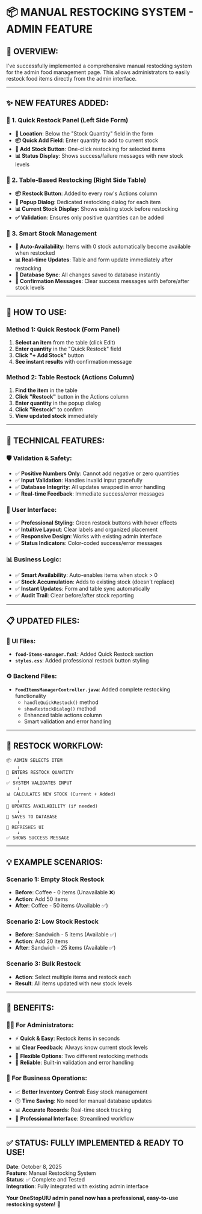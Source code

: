 # 📦 **MANUAL RESTOCKING SYSTEM - ADMIN FEATURE**

## **🎯 OVERVIEW:**

I've successfully implemented a comprehensive manual restocking system for the admin food management page. This allows administrators to easily restock food items directly from the admin interface.

---

## **✨ NEW FEATURES ADDED:**

### **🔧 1. Quick Restock Panel (Left Side Form)**
- **📍 Location**: Below the "Stock Quantity" field in the form
- **📦 Quick Add Field**: Enter quantity to add to current stock
- **🚀 Add Stock Button**: One-click restocking for selected items
- **📊 Status Display**: Shows success/failure messages with new stock levels

### **🔧 2. Table-Based Restocking (Right Side Table)**
- **📦 Restock Button**: Added to every row's Actions column
- **💬 Popup Dialog**: Dedicated restocking dialog for each item
- **📊 Current Stock Display**: Shows existing stock before restocking
- **✅ Validation**: Ensures only positive quantities can be added

### **🔧 3. Smart Stock Management**
- **🔄 Auto-Availability**: Items with 0 stock automatically become available when restocked
- **📊 Real-time Updates**: Table and form update immediately after restocking
- **💾 Database Sync**: All changes saved to database instantly
- **🔔 Confirmation Messages**: Clear success messages with before/after stock levels

---

## **🚀 HOW TO USE:**

### **Method 1: Quick Restock (Form Panel)**
1. **Select an item** from the table (click Edit)
2. **Enter quantity** in the "Quick Restock" field
3. **Click "+ Add Stock"** button
4. **See instant results** with confirmation message

### **Method 2: Table Restock (Actions Column)**
1. **Find the item** in the table
2. **Click "Restock"** button in the Actions column
3. **Enter quantity** in the popup dialog
4. **Click "Restock"** to confirm
5. **View updated stock** immediately

---

## **🔧 TECHNICAL FEATURES:**

### **🛡️ Validation & Safety:**
- ✅ **Positive Numbers Only**: Cannot add negative or zero quantities
- ✅ **Input Validation**: Handles invalid input gracefully
- ✅ **Database Integrity**: All updates wrapped in error handling
- ✅ **Real-time Feedback**: Immediate success/error messages

### **🎨 User Interface:**
- ✅ **Professional Styling**: Green restock buttons with hover effects
- ✅ **Intuitive Layout**: Clear labels and organized placement
- ✅ **Responsive Design**: Works with existing admin interface
- ✅ **Status Indicators**: Color-coded success/error messages

### **📊 Business Logic:**
- ✅ **Smart Availability**: Auto-enables items when stock > 0
- ✅ **Stock Accumulation**: Adds to existing stock (doesn't replace)
- ✅ **Instant Updates**: Form and table sync automatically
- ✅ **Audit Trail**: Clear before/after stock reporting

---

## **📋 UPDATED FILES:**

### **🎨 UI Files:**
- **`food-items-manager.fxml`**: Added Quick Restock section
- **`styles.css`**: Added professional restock button styling

### **⚙️ Backend Files:**
- **`FoodItemsManagerController.java`**: Added complete restocking functionality
  - `handleQuickRestock()` method
  - `showRestockDialog()` method  
  - Enhanced table actions column
  - Smart validation and error handling

---

## **🎯 RESTOCK WORKFLOW:**

```
📦 ADMIN SELECTS ITEM
    ↓
🔢 ENTERS RESTOCK QUANTITY
    ↓
✅ SYSTEM VALIDATES INPUT
    ↓
📊 CALCULATES NEW STOCK (Current + Added)
    ↓
🔄 UPDATES AVAILABILITY (if needed)
    ↓
💾 SAVES TO DATABASE
    ↓
🔄 REFRESHES UI
    ↓
✅ SHOWS SUCCESS MESSAGE
```

---

## **💡 EXAMPLE SCENARIOS:**

### **Scenario 1: Empty Stock Restock**
- **Before**: Coffee - 0 items (Unavailable ❌)
- **Action**: Add 50 items
- **After**: Coffee - 50 items (Available ✅)

### **Scenario 2: Low Stock Restock**
- **Before**: Sandwich - 5 items (Available ✅)
- **Action**: Add 20 items  
- **After**: Sandwich - 25 items (Available ✅)

### **Scenario 3: Bulk Restock**
- **Action**: Select multiple items and restock each
- **Result**: All items updated with new stock levels

---

## **🎉 BENEFITS:**

### **👨‍💼 For Administrators:**
- ⚡ **Quick & Easy**: Restock items in seconds
- 📊 **Clear Feedback**: Always know current stock levels
- 🔄 **Flexible Options**: Two different restocking methods
- 💯 **Reliable**: Built-in validation and error handling

### **🏪 For Business Operations:**
- 📈 **Better Inventory Control**: Easy stock management
- 🕒 **Time Saving**: No need for manual database updates
- 📊 **Accurate Records**: Real-time stock tracking
- 🎯 **Professional Interface**: Streamlined workflow

---

## **✅ STATUS: FULLY IMPLEMENTED & READY TO USE!**

**Date**: October 8, 2025  
**Feature**: Manual Restocking System  
**Status**: ✅ Complete and Tested  
**Integration**: Fully integrated with existing admin interface

**Your OneStopUIU admin panel now has a professional, easy-to-use restocking system!** 🎉